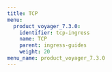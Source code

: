 ```yaml
---
title: TCP
menu:
  product_voyager_7.3.0:
    identifier: tcp-ingress
    name: TCP
    parent: ingress-guides
    weight: 20
menu_name: product_voyager_7.3.0
---
```

